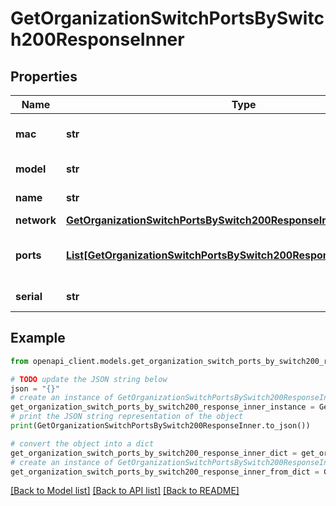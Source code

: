 # GetOrganizationSwitchPortsBySwitch200ResponseInner


## Properties

Name | Type | Description | Notes
------------ | ------------- | ------------- | -------------
**mac** | **str** | MAC address of the switch | [optional] 
**model** | **str** | Model of the switch | [optional] 
**name** | **str** | Name of the switch | [optional] 
**network** | [**GetOrganizationSwitchPortsBySwitch200ResponseInnerNetwork**](GetOrganizationSwitchPortsBySwitch200ResponseInnerNetwork.md) |  | [optional] 
**ports** | [**List[GetOrganizationSwitchPortsBySwitch200ResponseInnerPortsInner]**](GetOrganizationSwitchPortsBySwitch200ResponseInnerPortsInner.md) | Ports belonging to the switch | [optional] 
**serial** | **str** | Serial of the switch | [optional] 

## Example

```python
from openapi_client.models.get_organization_switch_ports_by_switch200_response_inner import GetOrganizationSwitchPortsBySwitch200ResponseInner

# TODO update the JSON string below
json = "{}"
# create an instance of GetOrganizationSwitchPortsBySwitch200ResponseInner from a JSON string
get_organization_switch_ports_by_switch200_response_inner_instance = GetOrganizationSwitchPortsBySwitch200ResponseInner.from_json(json)
# print the JSON string representation of the object
print(GetOrganizationSwitchPortsBySwitch200ResponseInner.to_json())

# convert the object into a dict
get_organization_switch_ports_by_switch200_response_inner_dict = get_organization_switch_ports_by_switch200_response_inner_instance.to_dict()
# create an instance of GetOrganizationSwitchPortsBySwitch200ResponseInner from a dict
get_organization_switch_ports_by_switch200_response_inner_from_dict = GetOrganizationSwitchPortsBySwitch200ResponseInner.from_dict(get_organization_switch_ports_by_switch200_response_inner_dict)
```
[[Back to Model list]](../README.md#documentation-for-models) [[Back to API list]](../README.md#documentation-for-api-endpoints) [[Back to README]](../README.md)


